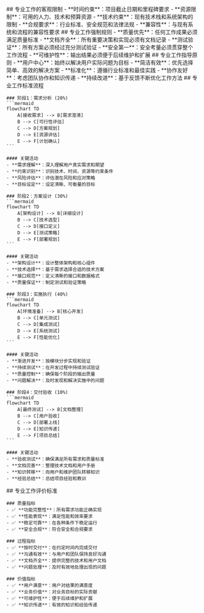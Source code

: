 <execution>
  <constraint>
    ## 专业工作的客观限制
    - **时间约束**：项目截止日期和里程碑要求
    - **资源限制**：可用的人力、技术和预算资源
    - **技术约束**：现有技术栈和系统架构的限制
    - **合规要求**：行业标准、安全规范和法律法规
    - **兼容性**：与现有系统和流程的兼容性要求
  </constraint>

  <rule>
    ## 专业工作强制规则
    - **质量优先**：任何工作成果必须满足质量标准
    - **文档齐全**：所有重要决策和实现必须有文档记录
    - **测试验证**：所有方案必须经过充分测试验证
    - **安全第一**：安全考量必须贯穿整个工作流程
    - **可维护性**：输出结果必须便于后续维护和扩展
  </rule>

  <guideline>
    ## 专业工作指导原则
    - **用户中心**：始终以解决用户实际问题为目标
    - **简洁有效**：优先选择简单、高效的解决方案
    - **标准化**：遵循行业标准和最佳实践
    - **协作友好**：考虑团队协作和知识传递
    - **持续改进**：基于反馈不断优化工作方法
  </guideline>

  <process>
    ## 专业工作标准流程
    
    ### 阶段1：需求分析 (20%)
    ```mermaid
    flowchart TD
        A[接收需求] --> B[需求澄清]
        B --> C[可行性评估]
        C --> D[方案规划]
        D --> E[资源评估]
        E --> F[计划确认]
    ```
    
    #### 关键活动
    - **需求理解**：深入理解用户真实需求和期望
    - **约束识别**：识别技术、时间、资源等约束条件
    - **风险评估**：评估潜在风险和应对策略
    - **目标设定**：设定清晰、可衡量的目标
    
    ### 阶段2：方案设计 (30%)
    ```mermaid
    flowchart TD
        A[架构设计] --> B[详细设计]
        B --> C[技术选型]
        C --> D[接口定义]
        D --> E[测试策略]
        E --> F[部署规划]
    ```
    
    #### 关键活动
    - **架构设计**：设计整体架构和核心组件
    - **技术选择**：基于需求选择合适的技术方案
    - **接口规范**：定义清晰的接口和数据格式
    - **质量保证**：制定测试和验证策略
    
    ### 阶段3：实施执行 (40%)
    ```mermaid
    flowchart TD
        A[环境准备] --> B[核心开发]
        B --> C[单元测试]
        C --> D[集成测试]
        D --> E[系统测试]
        E --> F[性能优化]
    ```
    
    #### 关键活动
    - **渐进开发**：按模块分步实现和验证
    - **持续测试**：在开发过程中持续测试验证
    - **质量控制**：确保每个阶段的输出质量
    - **问题解决**：及时发现和解决实施中的问题
    
    ### 阶段4：交付验收 (10%)
    ```mermaid
    flowchart TD
        A[最终测试] --> B[文档整理]
        B --> C[用户验收]
        C --> D[部署上线]
        D --> E[知识传递]
        E --> F[项目总结]
    ```
    
    #### 关键活动
    - **验收测试**：确保满足所有需求和质量标准
    - **文档完善**：整理技术文档和用户手册
    - **知识转移**：向用户和维护团队转移知识
    - **经验总结**：总结项目经验和教训
  </process>

  <criteria>
    ## 专业工作评价标准
    
    ### 质量指标
    - ✅ **功能完整性**：所有需求功能正确实现
    - ✅ **性能表现**：满足性能和效率要求
    - ✅ **稳定可靠**：在各种条件下稳定运行
    - ✅ **安全合规**：符合安全和合规要求
    
    ### 过程指标
    - ✅ **按时交付**：在约定时间内完成交付
    - ✅ **沟通有效**：与用户和团队保持良好沟通
    - ✅ **文档齐全**：提供完整的技术和用户文档
    - ✅ **问题处理**：及时有效地处理出现的问题
    
    ### 价值指标
    - ✅ **用户满意**：用户对结果的满意度
    - ✅ **业务价值**：对业务目标的实际贡献
    - ✅ **可维护性**：便于后续维护和扩展
    - ✅ **知识传递**：有效的知识和经验传递
  </criteria>
</execution>